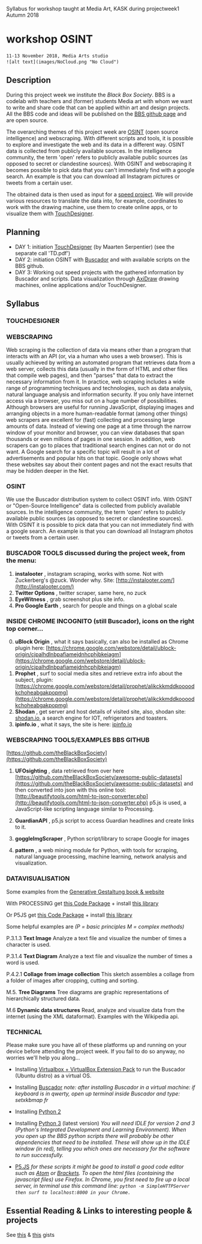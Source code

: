 Syllabus for workshop taught at Media Art, KASK during projectweek1 Autumn 2018

# workshop OSINT
 
    11-13 November 2018, Media Arts studio
    ![alt text](images/NoCloud.png "No Cloud")

## Description
During this project week we institute the _Black Box Society_. BBS is a codelab with teachers and (former) students Media art with whom we want to write and share code that can be applied within art and design projects. All the BBS code and ideas will be published on the [BBS github page](https://github.com/theBlackBoxSociety) and are open source.

The overarching themes of this project week are [OSINT](https://en.wikipedia.org/wiki/Open-source_intelligence) (open source intelligence) and webscraping. With different scripts and tools, it is possible to explore and investigate the web and its data in a different way. OSINT data is collected from publicly available sources. In the intelligence community, the term &#39;open&#39; refers to publicly available public sources (as opposed to secret or clandestine sources). With OSINT and webscraping it becomes possible to pick data that you can&#39;t immediately find with a google search. An example is that you can download all Instagram pictures or tweets from a certain user.

The obtained data is then used as input for a [speed project](http://fffff.at/speed-project/). We will provide various resources to translate the data into, for example, coordinates to work with the drawing machine, use them to create online apps, or to visualize them with [TouchDesigner](https://www.derivative.ca/).

## Planning

- DAY 1: initiation [TouchDesigner](https://www.derivative.ca/) (by Maarten Serpentier) (see the separate call &#39;TD.pdf&#39;)
- DAY 2: initiation OSINT with [Buscador](https://inteltechniques.com/buscador/) and with available scripts on the BBS github.
- DAY 3: Working out speed projects with the gathered information by Buscador and scripts. Data visualization through [AxiDraw](https://axidraw.com/) drawing machines, online applications and/or TouchDesigner.

## Syllabus

### TOUCHDESIGNER


### WEBSCRAPING
Web scraping is the collection of data via means other than a program that interacts with an API (or, via a human who uses a web browser). This is usually achieved by writing an automated program that retrieves data from a web server, collects this data (usually in the form of HTML and other files that compile web pages), and then &quot;parses&quot; that data to extract the necessary information from it.
In practice, web scraping includes a wide range of programming techniques and technologies, such as data analysis, natural language analysis and information security.
If you only have internet access via a browser, you miss out on a huge number of possibilities. Although browsers are useful for running JavaScript, displaying images and arranging objects in a more human-readable format (among other things) web scrapers are excellent for (fast) collecting and processing large amounts of data. Instead of viewing one page at a time through the narrow window of your monitor and browser, you can view databases that span thousands or even millions of pages in one session.
In addition, web scrapers can go to places that traditional search engines can not or do not want. A Google search for a specific topic will result in a lot of advertisements and popular hits on that topic. Google only shows what these websites say about their content pages and not the exact results that may be hidden deeper in the Net.


### OSINT

We use the Buscador distribution system to collect OSINT info. With OSINT or &quot;Open-Source Intelligence&quot; data is collected from publicly available sources. In the intelligence community, the term &#39;open&#39; refers to publicly available public sources (as opposed to secret or clandestine sources). With OSINT it is possible to pick data that you can not immediately find with a google search. An example is that you can download all Instagram photos or tweets from a certain user.


### BUSCADOR TOOLS discussed during the project week, from the menu:

1. **instalooter** , instagram scraping, works with some. Not with Zuckerberg&#39;s @zuck. Wonder why. Site: [http://instalooter.com/](http://instalooter.com/)
2. **Twitter Options** , twitter scraper, same here, no zuck
3. **EyeWitness** , grab screenshot plus site info.
4. **Pro Google Earth** , search for people and things on a global scale


### INSIDE CHROME INCOGNITO (still Buscador), icons on the right top corner...
0. **uBlock Origin** , what it says basically, can also be installed as Chrome plugin here: [https://chrome.google.com/webstore/detail/ublock-origin/cjpalhdlnbpafiamejdnhcphjbkeiagm](https://chrome.google.com/webstore/detail/ublock-origin/cjpalhdlnbpafiamejdnhcphjbkeiagm)
1. **Prophet** , surf to social media sites and retrieve extra info about the subject, plugin: [https://chrome.google.com/webstore/detail/prophet/alikckkmddkoooodkchoheabgakpopmg](https://chrome.google.com/webstore/detail/prophet/alikckkmddkoooodkchoheabgakpopmg)
2. **Shodan** , get server and host details of visited site, also, shodan site: [shodan.io](https://www.shodan.io/), a search engine for IOT, refrigerators and toasters.
3. **ipinfo.io** , what it says, the site is here: [ipinfo.io](https://ipinfo.io/)


### WEBSCRAPING TOOLS/EXAMPLES BBS GITHUB
[https://github.com/theBlackBoxSociety](https://github.com/theBlackBoxSociety)

1. **UFOsighting** , data retrieved from over here [https://github.com/theBlackBoxSociety/awesome-public-datasets](https://github.com/theBlackBoxSociety/awesome-public-datasets) and then converted into json with this online tool: [http://beautifytools.com/html-to-json-converter.php](http://beautifytools.com/html-to-json-converter.php) p5.js is used, a JavaScript-like scripting language similar to Processing.

2. **GuardianAPI** , p5.js script to access Guardian headlines and create links to it.

3. **goggleImgScraper** , Python script/library to scrape Google for images

4. **pattern** , a web mining module for Python, with tools for scraping, natural language processing, machine learning, network analysis and visualization.


### DATAVISUALISATION
Some examples from the [Generative Gestaltung book & website](http://www.generative-gestaltung.de/)

With PROCESSING
    get [this Code Package](https://github.com/generative-design/Code-Package-Processing-3.x) + install [this library](https://github.com/generative-design/GenerativeDesignLibrary3)

Or P5JS
    get [this Code Package](https://github.com/generative-design/Code-Package-p5.js) + install [this library](https://github.com/generative-design/generative-design-library.js)

Some helpful examples are *(P = basic principles M = complex methods)*

P.3.1.3 **Text Image** Analyze a text file and visualize the number of times a character is used.

P.3.1.4 **Text Diagram** Analyze a text file and visualize the number of times a word is used.

P.4.2.1 **Collage from image collection** This sketch assembles a collage from a folder of images after cropping, cutting and sorting.

M.5. **Tree Diagrams** Tree diagrams are graphic representations of hierarchically structured data.

M.6 **Dynamic data structures** Read, analyze and visualize data from the internet (using the XML dataformat). Examples with the Wikipedia api.


### TECHNICAL

Please make sure you have all of these platforms up and running on your device before attending the project week. If you fail to do so anyway, no worries we'll help you along...

- Installing [Virtualbox + VirtualBox Extension Pack](https://www.virtualbox.org/wiki/Downloads) to run the Buscador (Ubuntu distro) as a virtual OS.

- Installing [Buscador](https://inteltechniques.com/buscador/)
    *note: after installing Buscador in a virtual machine: if keyboard is in qwerty, open up terminal inside Buscador and type: setxkbmap fr*

- Installing [Python 2](https://www.python.org/downloads/release/python-2715/)

- Installing [Python 3](https://www.python.org/downloads/) (latest version)
    *You will need IDLE for version 2 and 3 (Python's Integrated Development and Learning Environment). When you open up the BBS python scripts there will probably be other dependencies that need to be installed. These will show up in the IDLE window (in red), telling you which ones are necessary for the software to run successfully.*

- [P5.JS](https://p5js.org/download/) 
    *for these scripts it might be good to install a good code editor such as [Atom](https://atom.io/) or [Brackets](http://brackets.io/).*
    *To open the html files (containing the javascript files) use Firefox. In Chrome, you first need to fire up a local server, in terminal use this command line: `python -m SimpleHTTPServer then surf to localhost:8000 in your Chrome.`*


## Essential Reading & Links to interesting people & projects
See [this](https://github.com/theBlackBoxSociety/EssentialReading) & [this](https://github.com/theBlackBoxSociety/interestingPeople) gists
